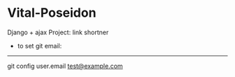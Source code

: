 # Vital-Poseidon
Django + ajax Project: link shortner

- to set git email: 
---
git config user.email test@example.com

